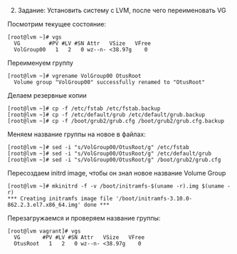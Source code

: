 2. Задание:
Установить систему с LVM, после чего переименовать VG

Посмотрим текущее состояние:
```
[root@lvm ~]# vgs
  VG         #PV #LV #SN Attr   VSize   VFree
  VolGroup00   1   2   0 wz--n- <38.97g    0
```

Переименуем группу
```
[root@lvm ~]# vgrename VolGroup00 OtusRoot
  Volume group "VolGroup00" successfully renamed to "OtusRoot"
```
Делаем резервные копии

```
[root@lvm ~]# cp -f /etc/fstab /etc/fstab.backup
[root@lvm ~]# cp -f /etc/default/grub /etc/default/grub.backup
[root@lvm ~]# cp -f /boot/grub2/grub.cfg /boot/grub2/grub.cfg.backup
```
Меняем название группы на новое в файлах:
```
[root@lvm ~]# sed -i "s/VolGroup00/OtusRoot/g" /etc/fstab
[root@lvm ~]# sed -i "s/VolGroup00/OtusRoot/g" /etc/default/grub
[root@lvm ~]# sed -i "s/VolGroup00/OtusRoot/g" /boot/grub2/grub.cfg
```

Пересоздаем initrd image, чтобы он знал новое название Volume Group
```
[root@lvm ~]# mkinitrd -f -v /boot/initramfs-$(uname -r).img $(uname -r)
*** Creating initramfs image file '/boot/initramfs-3.10.0-862.2.3.el7.x86_64.img' done ***
```

Перезагружаемся и проверяем название группы:
```
[root@lvm vagrant]# vgs
  VG       #PV #LV #SN Attr   VSize   VFree
  OtusRoot   1   2   0 wz--n- <38.97g    0
```
